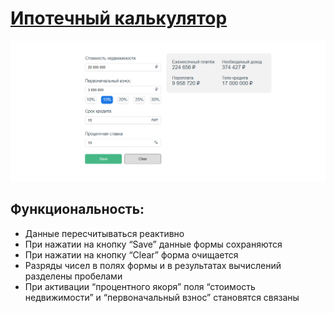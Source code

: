 # [Ипотечный калькулятор](https://agants.github.io/mortgage/)

![](image.jpg)

## Функциональность:
* Данные пересчитываться реактивно
* При нажатии на кнопку “Save” данные формы сохраняются
* При нажатии на кнопку “Clear” форма очищается
* Разряды чисел в полях формы и в результатах вычислений разделены пробелами
* При активации “процентного якоря” поля “стоимость недвижимости” и “первоначальный взнос” становятся связаны
